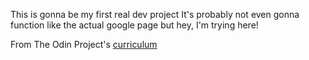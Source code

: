 This is gonna be my first real dev project
It's probably not even gonna function like the actual google page
but hey, I'm trying here!

From The Odin Project's [curriculum](http://www.theodinproject.com/courses/web-development-101/lessons/html-css)